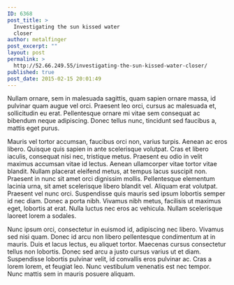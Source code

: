 ```yaml
---
ID: 6368
post_title: >
  Investigating the sun kissed water
  closer
author: metalfinger
post_excerpt: ""
layout: post
permalink: >
  http://52.66.249.55/investigating-the-sun-kissed-water-closer/
published: true
post_date: 2015-02-15 20:01:49
---
```

Nullam ornare, sem in malesuada sagittis, quam sapien ornare massa, id pulvinar quam augue vel orci. Praesent leo orci, cursus ac malesuada et, sollicitudin eu erat. Pellentesque ornare mi vitae sem consequat ac bibendum neque adipiscing. Donec tellus nunc, tincidunt sed faucibus a, mattis eget purus.

Mauris vel tortor accumsan, faucibus orci non, varius turpis. Aenean ac eros libero. Quisque quis sapien in ante scelerisque volutpat. Cras et libero iaculis, consequat nisi nec, tristique metus. Praesent eu odio in velit maximus accumsan vitae id lectus. Aenean ullamcorper vitae tortor vitae blandit. Nullam placerat eleifend metus, at tempus lacus suscipit non. Praesent in nunc sit amet orci dignissim mollis. Pellentesque elementum lacinia urna, sit amet scelerisque libero blandit vel. Aliquam erat volutpat. Praesent vel nunc orci. Suspendisse quis mauris sed ipsum lobortis semper id nec diam. Donec a porta nibh. Vivamus nibh metus, facilisis ut maximus eget, lobortis at erat. Nulla luctus nec eros ac vehicula. Nullam scelerisque laoreet lorem a sodales.

Nunc ipsum orci, consectetur in euismod id, adipiscing nec libero. Vivamus sed nisi quam. Donec id arcu non libero pellentesque condimentum at in mauris. Duis et lacus lectus, eu aliquet tortor. Maecenas cursus consectetur tellus non lobortis. Donec sed arcu a justo cursus varius ut et diam. Suspendisse lobortis pulvinar velit, id convallis eros pulvinar ac. Cras a lorem lorem, et feugiat leo. Nunc vestibulum venenatis est nec tempor. Nunc mattis sem in mauris posuere aliquam.
